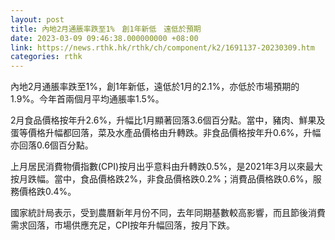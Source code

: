 ```yaml
---
layout: post
title: 內地2月通脹率跌至1%　創1年新低　遠低於預期
date: 2023-03-09 09:46:38.000000000 +08:00
link: https://news.rthk.hk/rthk/ch/component/k2/1691137-20230309.htm
categories: rthk
---
```


內地2月通脹率跌至1%，創1年新低，遠低於1月的2.1%，亦低於市場預期的1.9%。今年首兩個月平均通脹率1.5%。

2月食品價格按年升2.6%，升幅比1月顯著回落3.6個百分點。當中，豬肉、鮮果及蛋等價格升幅都回落，菜及水產品價格由升轉跌。非食品價格按年升0.6%，升幅亦回落0.6個百分點。

上月居民消費物價指數(CPI)按月出乎意料由升轉跌0.5%，是2021年3月以來最大按月跌幅。當中，食品價格跌2%，非食品價格跌0.2%；消費品價格跌0.6%，服務價格跌0.4%。

國家統計局表示，受到農曆新年月份不同，去年同期基數較高影響，而且節後消費需求回落，市場供應充足，CPI按年升幅回落，按月下跌。

